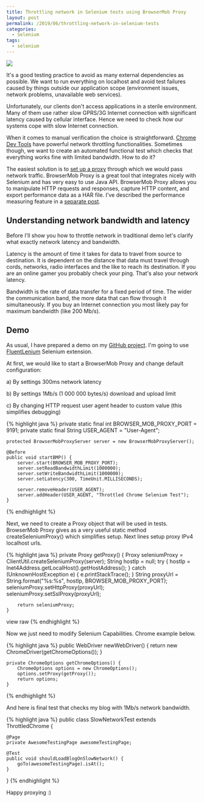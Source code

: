 ```yaml
---
title: Throttling network in Selenium tests using BrowserMob Proxy
layout: post
permalink: /2019/06/throttling-network-in-selenium-tests
categories:
  - Selenium
tags:
  - selenium 
---
```


![](/images/blog/photo-1520869562399-e772f042f422.jpeg)

It's a good testing practice to avoid as many external dependencies as possible. We want to run everything on localhost and avoid test failures caused by things outside our application scope (environment issues, network problems, unavailable web services).

Unfortunately, our clients don't access applications in a sterile environment. Many of them use rather slow GPRS/3G Internet connection with significant latency caused by cellular interface. Hence we need to check how our systems cope with slow Internet connection.

When it comes to manual verification the choice is straightforward. [Chrome Dev Tools](https://developers.google.com/web/tools/chrome-devtools/device-mode/?utm_source=dcc&utm_medium=redirect&utm_campaign=2016q3) have powerful network throttling functionalities. Sometimes though, we want to create an automated functional test which checks that everything works fine with limited bandwidth. How to do it?

The easiest solution is to [set up a proxy](https://www.awesome-testing.com/2018/01/how-to-use-automated-functional-tests.html) through which we would pass network traffic. BrowserMob Proxy is a great tool that integrates nicely with Selenium and has very easy to use Java API. BrowserMob Proxy allows you to manipulate HTTP requests and responses, capture HTTP content, and export performance data as a HAR file. I've described the performance measuring feature in a [separate post](https://www.awesome-testing.com/2016/10/browsermob-proxy-selenium-network.html).

## Understanding network bandwidth and latency

Before I'll show you how to throttle network in traditional demo let's clarify what exactly network latency and bandwidth.

Latency is the amount of time it takes for data to travel from source to destination. It is dependent on the distance that data must travel through cords, networks, radio interfaces and the like to reach its destination. If you are an online gamer you probably check your ping. That's also your network latency.

Bandwidth is the rate of data transfer for a fixed period of time. The wider the communication band, the more data that can flow through it simultaneously. If you buy an Internet connection you most likely pay for maximum bandwidth (like 200 Mb/s).

## Demo

As usual, I have prepared a demo on my [GitHub project](https://github.com/slawekradzyminski/AwesomeTesting). I'm going to use [FluentLenium](https://fluentlenium.com/) Selenium extension.

At first, we would like to start a BrowserMob Proxy and change default configuration:

a) By settings 300ms network latency

b) By settings 1Mb/s (1 000 000 bytes/s) download and upload limit

c) By changing HTTP request user agent header to custom value (this simplifies debugging)

{% highlight java %}
    private static final int BROWSER_MOB_PROXY_PORT = 9191;
    private static final String USER_AGENT = "User-Agent";

    protected BrowserMobProxyServer server = new BrowserMobProxyServer();

    @Before
    public void startBMP() {
        server.start(BROWSER_MOB_PROXY_PORT);
        server.setReadBandwidthLimit(1000000);
        server.setWriteBandwidthLimit(1000000);
        server.setLatency(300, TimeUnit.MILLISECONDS);

        server.removeHeader(USER_AGENT);
        server.addHeader(USER_AGENT, "Throttled Chrome Selenium Test");
    }
{% endhighlight %}

Next, we need to create a Proxy object that will be used in tests. BrowserMob Proxy gives as a very useful static method createSeleniumProxy() which simplifies setup. Next lines setup proxy IPv4 localhost urls.

{% highlight java %}
    private Proxy getProxy() {
        Proxy seleniumProxy = ClientUtil.createSeleniumProxy(server);
        String hostIp = null;
        try {
            hostIp = Inet4Address.getLocalHost().getHostAddress();
        } catch (UnknownHostException e) {
            e.printStackTrace();
        }
        String proxyUrl = String.format("%s:%s", hostIp, BROWSER_MOB_PROXY_PORT);
        seleniumProxy.setHttpProxy(proxyUrl);
        seleniumProxy.setSslProxy(proxyUrl);

        return seleniumProxy;
    }
view raw
{% endhighlight %}

Now we just need to modify Selenium Capabilities. Chrome example below.

{% highlight java %}
    public WebDriver newWebDriver() {
        return new ChromeDriver(getChromeOptions());
    }

    private ChromeOptions getChromeOptions() {
        ChromeOptions options = new ChromeOptions();
        options.setProxy(getProxy());
        return options;
    }
{% endhighlight %}

And here is final test that checks my blog with 1Mb/s network bandwidth.

{% highlight java %}
public class SlowNetworkTest extends ThrottledChrome {

    @Page
    private AwesomeTestingPage awesomeTestingPage;

    @Test
    public void shouldLoadBlogOnSlowNetwork() {
        goTo(awesomeTestingPage).isAt();
    }

}
{% endhighlight %}

Happy proxying :)
